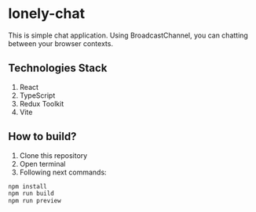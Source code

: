 # lonely-chat
This is simple chat application. Using BroadcastChannel, you can chatting between your browser contexts.

## Technologies Stack
1. React
2. TypeScript
3. Redux Toolkit
4. Vite

## How to build?
1. Clone this repository
2. Open terminal
3. Following next commands:
```powershell
npm install
npm run build
npm run preview
```
